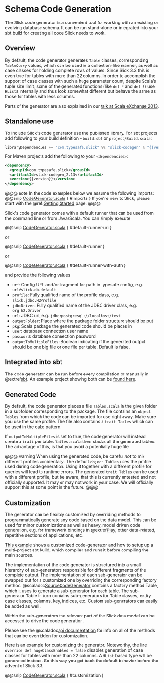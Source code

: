 Schema Code Generation
======================

The Slick code generator is a convenient tool for working
with an existing or evolving database schema. It can be run
stand-alone or integrated into your sbt build for creating all
code Slick needs to work.

Overview
--------
By default, the code generator generates `Table` classes, corresponding `TableQuery` values, which
can be used in a collection-like manner, as well as case classes for holding complete
rows of values. Since Slick 3.3 this is even true for tables with more than 22 columns. In order to accomplish the support of case classes with such a huge parameter count, despite Scala’s tuple size limit, some of the generated functions (like `def *` and `def ?`) use `HList`s internally and thus look somewhat different but behave the same as those for tables with less columns.

Parts of the generator are also explained in our
[talk at Scala eXchange 2013](https://scala-slick.org/news/2013/12/03/Patterns-for-Slick-database-applications-Scala-eXchange.html).

Standalone use
--------------
To include Slick's code generator use the published library. For sbt projects add following to your build definition -
`build.sbt` or `project/Build.scala`:

```scala expandVars=true
libraryDependencies += "com.typesafe.slick" %% "slick-codegen" % "{{version}}"
```

For Maven projects add the following to your `<dependencies>`:

```xml expandVars=true
<dependency>
  <groupId>com.typesafe.slick</groupId>
  <artifactId>slick-codegen_2.13</artifactId>
  <version>{{version}}</version>
</dependency>
```

@@@ note
 In the code examples below we assume the following imports:
@@snip [CodeGenerator.scala](../code/CodeGenerator.scala) { #imports }
If you're new to Slick, please start with the  @ref:[Getting Started](gettingstarted.md) page.
@@@

Slick's code generator comes with a default runner that can be used from the command line or from Java/Scala. You can simply execute

@@snip [CodeGenerator.scala](../code/CodeGenerator.scala) { #default-runner-uri }

or

@@snip [CodeGenerator.scala](../code/CodeGenerator.scala) { #default-runner }

or

@@snip [CodeGenerator.scala](../code/CodeGenerator.scala) { #default-runner-with-auth }

and provide the following values

* `uri`: Config URL and/or fragment for path in typesafe config, e.g. `url#slick.db.default`
* `profile`: Fully qualified name of the profile class, e.g. `slick.jdbc.H2Profile`
* `jdbcDriver`: Fully qualified name of the JDBC driver class, e.g. `org.h2.Driver`
* `url`: JDBC url, e.g. `jdbc:postgresql://localhost/test`
* `outputFolder`: Place where the package folder structure should be put
* `pkg`: Scala package the generated code should be places in
* `user`: database connection user name
* `password`: database connection password
* `outputToMultipleFiles`: Boolean indicating if the generated output should be one big file or one file per table. Default is false.

Integrated into sbt
-------------------
The code generator can be run before every compilation or manually in @extref[sbt](sbt:).
An example project showing both can be [found here](https://github.com/slick/slick-codegen-example).

Generated Code
--------------
By default, the code generator places a file `Tables.scala` in the given folder in a subfolder corresponding
to the package. The file contains an `object Tables` from which the code
can be imported for use right away. Make sure you use the same profile.
The file also contains a `trait Tables` which can be used in the cake pattern.

If `outputToMultipleFiles` is set to true, the code generator will instead create a `trait` per table.
`Tables.scala` then stacks all the generated tables. The advantage of this, is that you avoid a potentially huge file

@@@ warning
When using the generated code, be careful *not* to mix different profiles accidentally. The
default `object Tables` uses the profile used during code generation. Using it together with a different
profile for queries will lead to runtime errors. The generated `trait Tables` can be used with a
different profile, but be aware, that this is currently untested and not officially supported. It may or
may not work in your case. We will officially support this at some point in the future.
@@@

Customization
-------------
The generator can be flexibly customized by overriding methods to programmatically
generate any code based on the data model. This can be used for minor customizations
as well as heavy, model driven code generation, e.g. for framework bindings in @extref[Play](play:),
other data-related, repetitive sections of applications, etc.

[This example](https://github.com/slick/slick-codegen-customization-example)
shows a customized code-generator and how to setup
up a multi-project sbt build, which compiles and runs it
before compiling the main sources.

The implementation of the code generator is structured into a small hierarchy of sub-generators responsible
for different fragments of the complete output. The implementation of each sub-generator can be swapped out
for a customized one by overriding the corresponding factory method.
@scaladoc[SourceCodeGenerator](slick.codegen.SourceCodeGenerator) contains a factory method Table,
which it uses to generate a sub-generator for each table. The sub-generator Table in turn contains
sub-generators for Table classes, entity case classes, columns, key, indices, etc.
Custom sub-generators can easily be added as well.

Within the sub-generators the relevant part of the Slick data model can
be accessed to drive the code generation.

Please see the @scaladoc[api documentation](slick.codegen.SourceCodeGenerator) for info
on all of the methods that can be overridden for customization.

Here is an example for customizing the generator. Noteworthy, the line `override def hugeClassEnabled = false` 
disables generation of case classes for tables with more than 22 columns. A `HList` based type
will be generated instead. So this way you get back the default behavior before the advent of Slick 3.3.

@@snip [CodeGenerator.scala](../code/CodeGenerator.scala) { #customization }

